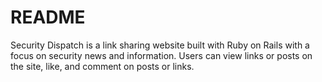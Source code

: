 # README

Security Dispatch is a link sharing website built with Ruby on Rails with a focus on security news and information. Users can view links or posts on the site, like, and comment on posts or links.
